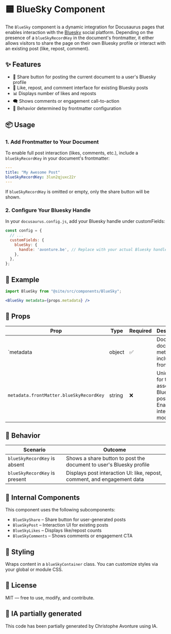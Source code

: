 # 🟦 BlueSky Component

The `BlueSky` component is a dynamic integration for Docusaurus pages that enables interaction with the [Bluesky](https://bsky.app/) social platform. Depending on the presence of a `blueSkyRecordKey` in the document's frontmatter, it either allows visitors to share the page on their own Bluesky profile or interact with an existing post (like, repost, comment).

## ✨ Features

* 🔗 Share button for posting the current document to a user's Bluesky profile
* 💬 Like, repost, and comment interface for existing Bluesky posts
* 📊 Displays number of likes and reposts
* 🗨️ Shows comments or engagement call-to-action
* 🧠 Behavior determined by frontmatter configuration

## 📦 Usage

### 1. Add Frontmatter to Your Document

To enable full post interaction (likes, comments, etc.), include a `blueSkyRecordKey` in your document's frontmatter:

```yaml
---
title: "My Awesome Post"
blueSkyRecordKey: 3lun2qjuxc22r
---
```

If `blueSkyRecordKey` is omitted or empty, only the share button will be shown.

### 2. Configure Your Bluesky Handle

In your `docusaurus.config.js`, add your Bluesky handle under customFields:

```js
const config = {
  // ...
  customFields: {
    blueSky: {
      handle: 'avonture.be', // Replace with your actual Bluesky handle
    },
  },
};
```

## 🧪 Example

```jsx
import BlueSky from "@site/src/components/BlueSky";

<BlueSky metadata={props.metadata} />
```

## 🧾 Props

| Prop | Type | Required | Description |
| --- | --- | --- | --- |
| `metadata | object | ✅ | Docusaurus document metadata, including frontmatter |
| `metadata.frontMatter.blueSkyRecordKey`| string | ❌ | Unique key for the associated Bluesky post. Enables full interaction mode. |

## 🔀 Behavior

| Scenario | Outcome |
| --- | --- |
| `blueSkyRecordKey` is absent | Shows a share button to post the document to user's Bluesky profile |
| `blueSkyRecordKey` is present | Displays post interaction UI: like, repost, comment, and engagement data |

## 🧩 Internal Components

This component uses the following subcomponents:

* `BlueSkyShare` – Share button for user-generated posts
* `BlueSkyPost` – Interaction UI for existing posts
* `BlueSkyLikes` – Displays like/repost counts
* `BlueSkyComments` – Shows comments or engagement CTA

## 🎨 Styling

Wraps content in a `blueSkyContainer` class. You can customize styles via your global or module CSS.

## 📄 License

MIT — free to use, modify, and contribute.

## 💬 IA partially generated

This code has been partially generated by Christophe Avonture using IA.

